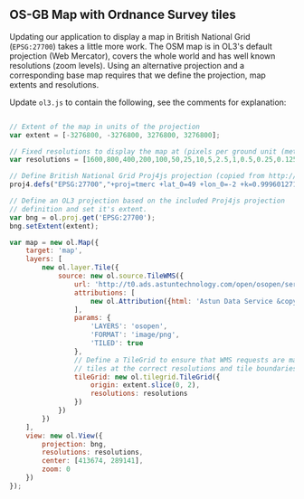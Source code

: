 ## OS-GB Map with Ordnance Survey tiles

Updating our application to display a map in British National Grid (`EPSG:27700`) takes a little more work. The OSM map is in OL3's default projection (Web Mercator), covers the whole world and has well known resolutions (zoom levels). Using an alternative projection and a corresponding base map requires that we define the projection, map extents and resolutions.

Update `ol3.js` to contain the following, see the comments for explanation:

```javascript

// Extent of the map in units of the projection
var extent = [-3276800, -3276800, 3276800, 3276800];

// Fixed resolutions to display the map at (pixels per ground unit (meters when the projection is British National Grid))
var resolutions = [1600,800,400,200,100,50,25,10,5,2.5,1,0.5,0.25,0.125,0.0625];

// Define British National Grid Proj4js projection (copied from http://epsg.io/27700.js)
proj4.defs("EPSG:27700","+proj=tmerc +lat_0=49 +lon_0=-2 +k=0.9996012717 +x_0=400000 +y_0=-100000 +ellps=airy +towgs84=446.448,-125.157,542.06,0.15,0.247,0.842,-20.489 +units=m +no_defs");

// Define an OL3 projection based on the included Proj4js projection
// definition and set it's extent.
var bng = ol.proj.get('EPSG:27700');
bng.setExtent(extent);

var map = new ol.Map({
    target: 'map',
    layers: [
        new ol.layer.Tile({
            source: new ol.source.TileWMS({
                url: 'http://t0.ads.astuntechnology.com/open/osopen/service?',
                attributions: [
                    new ol.Attribution({html: 'Astun Data Service &copy; Ordnance Survey.'})
                ],
                params: {
                    'LAYERS': 'osopen',
                    'FORMAT': 'image/png',
                    'TILED': true
                },
                // Define a TileGrid to ensure that WMS requests are made for
                // tiles at the correct resolutions and tile boundaries
                tileGrid: new ol.tilegrid.TileGrid({
                    origin: extent.slice(0, 2),
                    resolutions: resolutions
                })
            })
        })
    ],
    view: new ol.View({
        projection: bng,
        resolutions: resolutions,
        center: [413674, 289141],
        zoom: 0
    })
});
```
